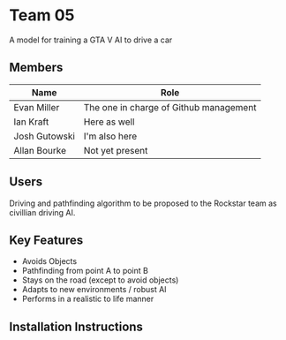 # Team 05
A model for training a GTA V AI to drive a car

## Members
| Name  | Role |
| ------------- | ------------- |
| Evan Miller  | The one in charge of Github management  |
| Ian Kraft  | Here as well  |
| Josh Gutowski  | I'm also here|
| Allan Bourke  | Not yet present|

## Users
Driving and pathfinding algorithm to be proposed to the Rockstar team as civillian driving AI.

## Key Features
- Avoids Objects
- Pathfinding from point A to point B
- Stays on the road (except to avoid objects)
- Adapts to new environments / robust AI
- Performs in a realistic to life manner


## Installation Instructions
